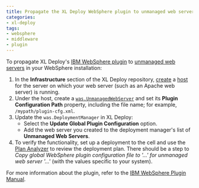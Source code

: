 ```yaml
---
title: Propagate the XL Deploy WebSphere plugin to unmanaged web servers
categories:
- xl-deploy
tags:
- websphere
- middleware
- plugin
---
```


To propagate XL Deploy's [IBM WebSphere plugin](http://docs.xebialabs.com/releases/latest/was-plugin/wasPluginManual.html) to [unmanaged web servers](http://docs.xebialabs.com/releases/latest/was-plugin/wasPluginManual.html#wasunmanagedwebserver) in your WebSphere installation:

1. In the **Infrastructure** section of the XL Deploy repository, [create](http://docs.xebialabs.com/releases/latest/deployit/guimanual.html#creating-a-new-ci) a [host](http://docs.xebialabs.com/releases/latest/deployit/remotingPluginManual.html#overtherehost) for the server on which your web server (such as an Apache web server) is running.
2. Under the host, create a [`was.UnmanagedWebServer`](http://docs.xebialabs.com/releases/latest/was-plugin/wasPluginManual.html#wasunmanagedwebserver) and set its **Plugin Configuration Path** property, including the file name; for example, `/mypath/plugin-cfg.xml`.
3. Update the `was.DeploymentManager` in XL Deploy:
    * Select the **Update Global Plugin Configuration** option.
    * Add the web server you created to the deployment manager's list of **Unmanaged Web Servers**.
4. To verify the functionality, set up a deployment to the cell and use the [Plan Analyzer](http://docs.xebialabs.com/releases/latest/deployit/guimanual.html#using-the-plan-analyzer) to review the deployment plan. There should be a step to *Copy global WebSphere plugin configuration file to '...' for unmanaged web server '...'* (with the values specific to your system). 

For more information about the plugin, refer to the [IBM WebSphere Plugin Manual](http://docs.xebialabs.com/releases/latest/was-plugin/wasPluginManual.html).
